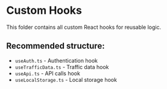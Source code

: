 # Custom Hooks

This folder contains all custom React hooks for reusable logic.

## Recommended structure:
- `useAuth.ts` - Authentication hook
- `useTrafficData.ts` - Traffic data hook
- `useApi.ts` - API calls hook
- `useLocalStorage.ts` - Local storage hook 